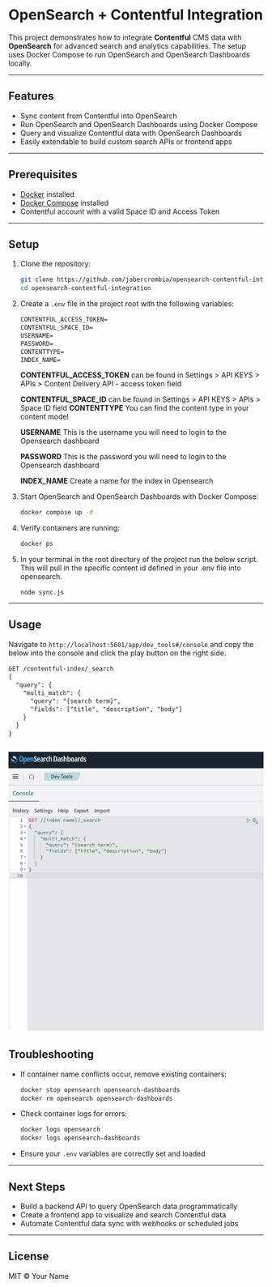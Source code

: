 
# OpenSearch + Contentful Integration

This project demonstrates how to integrate **Contentful** CMS data with **OpenSearch** for advanced search and analytics capabilities. The setup uses Docker Compose to run OpenSearch and OpenSearch Dashboards locally.

---

## Features

- Sync content from Contentful into OpenSearch
- Run OpenSearch and OpenSearch Dashboards using Docker Compose
- Query and visualize Contentful data with OpenSearch Dashboards
- Easily extendable to build custom search APIs or frontend apps

---

## Prerequisites

- [Docker](https://docs.docker.com/get-docker/) installed
- [Docker Compose](https://docs.docker.com/compose/install/) installed
- Contentful account with a valid Space ID and Access Token

---

## Setup

1. Clone the repository:

   ```bash
   git clone https://github.com/jabercrombia/opensearch-contentful-integration.git
   cd opensearch-contentful-integration
   ```

2. Create a `.env` file in the project root with the following variables:

   ```env
   CONTENTFUL_ACCESS_TOKEN=
   CONTENTFUL_SPACE_ID=
   USERNAME=
   PASSWORD=
   CONTENTTYPE=
   INDEX_NAME=
   ```
   **CONTENTFUL_ACCESS_TOKEN**
can be found in Settings > API KEYS > APIs > Content Delivery API - access token field
   
   **CONTENTFUL_SPACE_ID**
   can be found in Settings > API KEYS > APIs > Space ID field
   **CONTENTTYPE**
   You can find the content type in your content model

   **USERNAME**
   This is the username you will need to login to the Opensearch dashboard
  
   **PASSWORD**
   This is the password you will need to login to the Opensearch dashboard

   **INDEX_NAME**
   Create a name for the index in Opensearch
   
3. Start OpenSearch and OpenSearch Dashboards with Docker Compose:

   ```bash
   docker compose up -d
   ```

4. Verify containers are running:

   ```bash
   docker ps
   ```
5. In your terminal in the root directory of the project run the below script. This will pull in the specific content id defined in your .env file into opensearch.
   ```
   node sync.js
   ```
---

## Usage

Navigate to `http://localhost:5601/app/dev_tools#/console` and copy the below into the console and click the play button on the right side.

```
GET /contentful-index/_search
{
  "query": {
    "multi_match": {
      "query": "{search term}",
      "fields": ["title", "description", "body"]
    }
  }
}
```
![console dashboard](/screenshots/console-search.png)
---

## Troubleshooting

- If container name conflicts occur, remove existing containers:

  ```bash
  docker stop opensearch opensearch-dashboards
  docker rm opensearch opensearch-dashboards
  ```

- Check container logs for errors:

  ```bash
  docker logs opensearch
  docker logs opensearch-dashboards
  ```

- Ensure your `.env` variables are correctly set and loaded

---

## Next Steps

- Build a backend API to query OpenSearch data programmatically
- Create a frontend app to visualize and search Contentful data
- Automate Contentful data sync with webhooks or scheduled jobs

---

## License

MIT © Your Name
